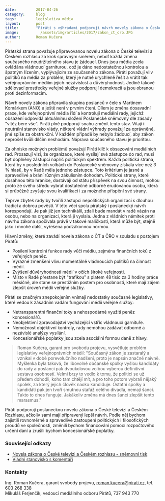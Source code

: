 ```yaml
---
date:         2017-04-26
category:     blog
tags:         legislativa média
layout:       post
title:        "Piráti s výhradami podporují návrh novely zákona o České televizi a Českém rozhlasu"
image:          /assets/img/articles/2017/zakon_ct_cro.JPG
author:       Roman Kučera
---
```


Pirátská strana považuje připravovanou novelu zákona o České televizi a Českém rozhlasu za krok správným směrem, neboť každá změna současného neudržitelného stavu je žádoucí. Dnes jsou média zcela ovládána vládnoucí garniturou, což je dáno nedostatečnou kontrolou a špatným řízením, vyplývajícím ze současného zákona. Piráti považují vliv politiků na média za problém, který je nutné urychleně řešit a vrátit tak veřejnoprávním médiím jejich nezávislost a důvěryhodnost. Jedině takové sdělovací prostředky veřejné služby podporují demokracii a jsou obranou proti dezinformacím.

Návrh novely zákona připravila skupina poslanců v čele s Martinem Komárkem (ANO) a ještě není v prvním čtení. Cílem je změna dosavadní praxe, kde veřejnoprávní média řídí a kontrolují mediální rady, jejichž obsazení odpovídá aktuálnímu složení Poslanecké sněmovny dle zásady "vítěz bere vše". Piráti plně podporují snahu změnit tento stav. Vítají i neutrální stanovisko vlády, některé vládní výhrady považují za oprávněné, jiné spíše za obstrukční. V každém případě by nebylo žádoucí, aby zákon neprošel kvůli dílčím neshodám. Náprava současného stavu je prioritou.

Za ohnisko možných problémů považují Piráti klíč k obsazování mediálních rad. Prosazují vizi, že organizace, které vysílají své zástupce do rad, musí být doplněny zástupci napříč politickým spektrem. Každá politická strana, která by v posledních volbách do Poslanecké sněmovny získala více než 3 % hlasů, by v Radě měla jednoho zástupce. Toto kritérium je jasné a spravedlivé a brání různým zákulisním dohodám. Politické strany, které dosáhnou této hranice, dostávají od státu příspěvek na svou činnost, mohou proto ze svého středu vybrat dostatečně odborně erudovanou osobu, která si průběžně zvyšuje svou kvalifikaci i za možného přispění své strany.

Teprve zbytek rady by tvořili zástupci nepolitických organizací s dlouhou tradicí a dobrou pověstí. V této věci spolu pirátský i poslanecký návrh korespondují. Je pak již jen technikálií, zdali bude mandát v radě vázán na osobu, nebo na organizaci, která ji vyslala. Jedna z vládních námitek proti návrhu zákona spočívala právě v takové maličkosti, která může být, stejně jako i mnohé další, vyřešena podzákonnou normou.

Hlavní změny, které zavádí novela zákona o ČT a ČRO v souladu s postojem Pirátů:

- Posílení kontrolní funkce rady vůči médiu, zejména finančních toků z veřejných peněz.
- Výrazné zmenšení vlivu momentálně vládnoucích politiků na činnost médií.
- Zvýšení důvěryhodnosti médií v očích široké veřejnosti.
- Místo v Radě přestane být "trafikou" s platem 48 tisíc za 3 hodiny práce měsíčně, ale stane se prestižním postem pro osobnosti, které mají zájem zlepšit úroveň médií veřejné služby.

Piráti se značným znepokojením vnímají nedostatky současné legislativy, které vedou k zásadním vadám fungování médií veřejné služby:

- Netransparentní finanční toky a nehospodárné využití peněz koncesionářů.
- Neobjektivní zpravodajství vycházející vstříc vládnoucí garnituře.
- Nemožnost objektivní kontroly, rady nemohou zadávat odborné a nezávislé analýzy vysílání.
- Koncesionářské poplatky jsou zcela asociální formou daně z hlavy.

> Roman Kučera, garant pro svobodu projevu, vysvětluje problém legislativy veřejnoprávních médií: "Současný zákon je zastaralý a vznikal v době porevolučního nadšení, proto je napsán značně naivně. Myšlenka byla taková, že libovolné občanské spolky vyšlou kandidáty do rady a poslanci pak dvoukolovou volbou vyberou definitivní sestavu osobností. Velmi brzy to vedlo k tomu, že politici se už předem dohodli, koho tam chtějí mít, a pro toho potom vybrali nějaký spolek, za který jejich člověk naoko kandiduje. Ostatní spolky a kandidáti pak jen tvoří smutnou stafáž celého divadla, nemají šanci. Takto to dnes funguje. Jakákoliv změna má dnes šanci zlepšit tento marasmus."

Piráti podporují poslaneckou novelu zákona o České televizi a Českém Rozhlasu, ačkoliv sami mají připravený lepší návrh. Podle něj bychom zajistili rovnoměrné a spravedlivé zastoupení politických i filosofických proudů ve společnosti, změnili bychom financování pomocí rozpočtového určení daní a zrušili bychom koncesionářské poplatky.


### Související odkazy

- [Novela zákona o České televizi a Českém rozhlasu - sněmovní tisk](http://www.psp.cz/sqw/text/tiskt.sqw?O=7&CT=965&CT1=0)
- [Vládní stanovisko s komentáři](https://svobodumediim.cz/aktuality/detail/132)

### Kontakty

Ing. Roman Kučera, garant svobody projevu, roman.kucera@pirati.cz, tel. 603 268 338  
Mikuláš Ferjenčík, vedoucí mediálního odboru Pirátů, 737 943 770
